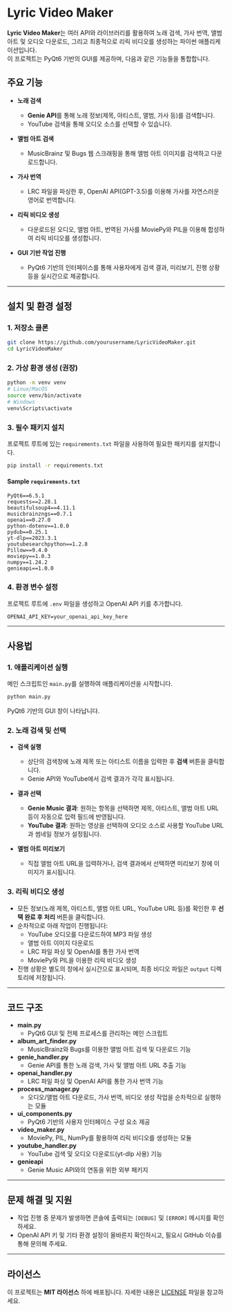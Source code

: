 # Lyric Video Maker

**Lyric Video Maker**는 여러 API와 라이브러리를 활용하여 노래 검색, 가사 번역, 앨범 아트 및 오디오 다운로드, 그리고 최종적으로 리릭 비디오를 생성하는 파이썬 애플리케이션입니다.  
이 프로젝트는 PyQt6 기반의 GUI를 제공하며, 다음과 같은 기능들을 통합합니다.

## 주요 기능

- **노래 검색**  
  - **Genie API**를 통해 노래 정보(제목, 아티스트, 앨범, 가사 등)를 검색합니다.
  - YouTube 검색을 통해 오디오 소스를 선택할 수 있습니다.

- **앨범 아트 검색**  
  - MusicBrainz 및 Bugs 웹 스크래핑을 통해 앨범 아트 이미지를 검색하고 다운로드합니다.

- **가사 번역**  
  - LRC 파일을 파싱한 후, OpenAI API(GPT-3.5)를 이용해 가사를 자연스러운 영어로 번역합니다.

- **리릭 비디오 생성**  
  - 다운로드된 오디오, 앨범 아트, 번역된 가사를 MoviePy와 PIL을 이용해 합성하여 리릭 비디오를 생성합니다.

- **GUI 기반 작업 진행**  
  - PyQt6 기반의 인터페이스를 통해 사용자에게 검색 결과, 미리보기, 진행 상황 등을 실시간으로 제공합니다.

---

## 설치 및 환경 설정

### 1. 저장소 클론

```bash
git clone https://github.com/yourusername/LyricVideoMaker.git
cd LyricVideoMaker
```

### 2. 가상 환경 생성 (권장)

```bash
python -m venv venv
# Linux/MacOS
source venv/bin/activate
# Windows
venv\Scripts\activate
```

### 3. 필수 패키지 설치

프로젝트 루트에 있는 `requirements.txt` 파일을 사용하여 필요한 패키지를 설치합니다.

```bash
pip install -r requirements.txt
```

#### Sample `requirements.txt`

```text
PyQt6==6.5.1
requests==2.28.1
beautifulsoup4==4.11.1
musicbrainzngs==0.7.1
openai==0.27.0
python-dotenv==1.0.0
pydub==0.25.1
yt-dlp==2023.3.1
youtubesearchpython==1.2.8
Pillow==9.4.0
moviepy==1.0.3
numpy==1.24.2
genieapi==1.0.0
```

### 4. 환경 변수 설정

프로젝트 루트에 `.env` 파일을 생성하고 OpenAI API 키를 추가합니다.

```env
OPENAI_API_KEY=your_openai_api_key_here
```

---

## 사용법

### 1. 애플리케이션 실행

메인 스크립트인 `main.py`를 실행하여 애플리케이션을 시작합니다.

```bash
python main.py
```

PyQt6 기반의 GUI 창이 나타납니다.

### 2. 노래 검색 및 선택

- **검색 실행**  
  - 상단의 검색창에 노래 제목 또는 아티스트 이름을 입력한 후 **검색** 버튼을 클릭합니다.
  - Genie API와 YouTube에서 검색 결과가 각각 표시됩니다.

- **결과 선택**  
  - **Genie Music 결과**: 원하는 항목을 선택하면 제목, 아티스트, 앨범 아트 URL 등이 자동으로 입력 필드에 반영됩니다.
  - **YouTube 결과**: 원하는 영상을 선택하여 오디오 소스로 사용할 YouTube URL과 썸네일 정보가 설정됩니다.

- **앨범 아트 미리보기**  
  - 직접 앨범 아트 URL을 입력하거나, 검색 결과에서 선택하면 미리보기 창에 이미지가 표시됩니다.

### 3. 리릭 비디오 생성

- 모든 정보(노래 제목, 아티스트, 앨범 아트 URL, YouTube URL 등)를 확인한 후 **선택 완료 후 처리** 버튼을 클릭합니다.
- 순차적으로 아래 작업이 진행됩니다:
  - YouTube 오디오를 다운로드하여 MP3 파일 생성
  - 앨범 아트 이미지 다운로드
  - LRC 파일 파싱 및 OpenAI를 통한 가사 번역
  - MoviePy와 PIL을 이용한 리릭 비디오 생성
- 진행 상황은 별도의 창에서 실시간으로 표시되며, 최종 비디오 파일은 `output` 디렉토리에 저장됩니다.

---

## 코드 구조

- **main.py**  
  - PyQt6 GUI 및 전체 프로세스를 관리하는 메인 스크립트
- **album_art_finder.py**  
  - MusicBrainz와 Bugs를 이용한 앨범 아트 검색 및 다운로드 기능
- **genie_handler.py**  
  - Genie API를 통한 노래 검색, 가사 및 앨범 아트 URL 추출 기능
- **openai_handler.py**  
  - LRC 파일 파싱 및 OpenAI API를 통한 가사 번역 기능
- **process_manager.py**  
  - 오디오/앨범 아트 다운로드, 가사 번역, 비디오 생성 작업을 순차적으로 실행하는 모듈
- **ui_components.py**  
  - PyQt6 기반의 사용자 인터페이스 구성 요소 제공
- **video_maker.py**  
  - MoviePy, PIL, NumPy를 활용하여 리릭 비디오를 생성하는 모듈
- **youtube_handler.py**  
  - YouTube 검색 및 오디오 다운로드(yt-dlp 사용) 기능
- **genieapi**  
  - Genie Music API와의 연동을 위한 외부 패키지

---

## 문제 해결 및 지원

- 작업 진행 중 문제가 발생하면 콘솔에 출력되는 `[DEBUG]` 및 `[ERROR]` 메시지를 확인하세요.
- OpenAI API 키 및 기타 환경 설정이 올바른지 확인하시고, 필요시 GitHub 이슈를 통해 문의해 주세요.

---

## 라이선스

이 프로젝트는 **MIT 라이선스** 하에 배포됩니다. 자세한 내용은 [LICENSE](LICENSE) 파일을 참고하세요.
